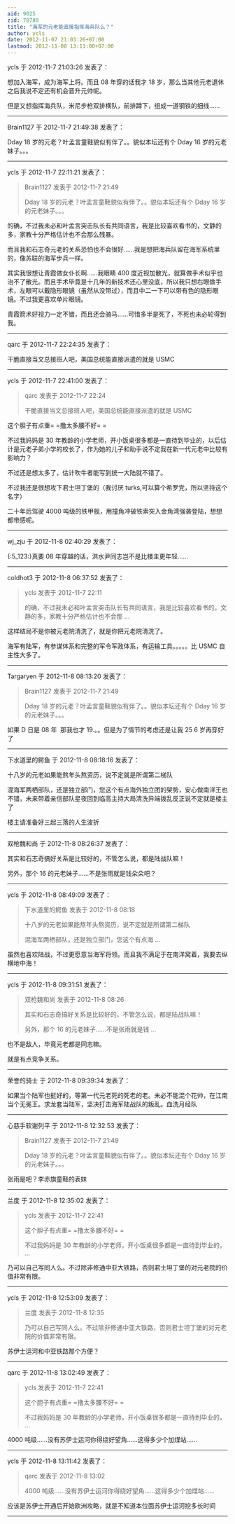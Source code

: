 ```yaml
---
aid: 9025
zid: 78780
title: "海军的元老能直接指挥海兵队么？"
author: ycls
date: 2012-11-07 21:03:26+07:00
lastmod: 2012-11-08 13:11:00+07:00
---
```


ycls 于 2012-11-7 21:03:26 发表了：

想加入海军，成为海军上将。而且 08 年穿的话我才 18 岁，那么当其他元老退休之后我说不定还有机会晋升元帅呢。

但是又想指挥海兵队，米尼步枪双排横队，前排蹲下，组成一道钢铁的细线……

---

Brain1127 于 2012-11-7 21:49:38 发表了：

Dday 18 岁的元老？叶孟言童鞋貌似有伴了。。貌似本坛还有个 Dday 16 岁的元老妹子。。。

---

ycls 于 2012-11-7 22:11:21 发表了：

> Brain1127 发表于 2012-11-7 21:49
>
> Dday 18 岁的元老？叶孟言童鞋貌似有伴了。。貌似本坛还有个 Dday 16 岁的元老妹子。。。

的确，不过我未必和叶孟言突击队长有共同语言，我是比较喜欢看书的，文静的多，家教十分严格估计也不会那么残暴。

而且我和石志奇元老的关系恐怕也不会很好……我是想把海兵队留在海军系统里的，像苏联的海军步兵一样。

其实我很想让青霞做女仆长啊……我眼睛 400 度近视加散光，就算做手术似乎也治不了散光。而且手术毕竟是十几年的新技术还心里没底，所以我只想右眼做手术，左眼可以戴隐形眼镜（虽然从没带过），而且中二一下可以带有色的隐形眼镜。不过我更喜欢单片眼镜。

青霞箭术好视力一定不错，而且还会骑马……可惜多半是死了，不死也未必轮得到我。

---

qarc 于 2012-11-7 22:24:35 发表了：

干脆直接当文总接班人吧，美国总统能直接派遣的就是 USMC

---

ycls 于 2012-11-7 22:41:00 发表了：

> qarc 发表于 2012-11-7 22:24
>
> 干脆直接当文总接班人吧，美国总统能直接派遣的就是 USMC

这个胆子有点重= =撸太多腰不好= =

不过我妈妈是 30 年教龄的小学老师，开小饭桌很多都是一直待到毕业的，以后估计是元老子弟小学的校长了，作为她的儿子和助手说不定我在新一代元老中比较有影响力？

不过还是想太多了，估计吹牛者能写到统一大陆就不错了。

不过我还是很想攻下君士坦丁堡的（我讨厌 turks,可以算个希罗党，所以坚持这个名字）

二十年后驾驶 4000 吨级的铁甲舰，用撞角冲破铁索突入金角湾强袭登陆，想想都带感呢。

---

wj_zju 于 2012-11-8 02:40:29 发表了：

{:5_123:}真要 08 年穿越的话，洪水尹同志岂不是比楼主更年轻……

---

coldhot3 于 2012-11-8 06:37:52 发表了：

> ycls 发表于 2012-11-7 22:11
>
> 的确，不过我未必和叶孟言突击队长有共同语言，我是比较喜欢看书的，文静的多，家教十分严格估计也不会那 ...

这样结局不是你被元老院清洗了，就是你把元老院清洗了。

海军有陆军，有参谋体系和完整的军令军政体系，有运输工具。。。。。比 USMC 自主性大多了。

---

Targaryen 于 2012-11-8 08:13:20 发表了：

> Brain1127 发表于 2012-11-7 21:49
>
> Dday 18 岁的元老？叶孟言童鞋貌似有伴了。。貌似本坛还有个 Dday 16 岁的元老妹子。。。

如果 D 日是 08 年&nbsp;&nbsp;那我也才 19.。。但是为了情节的考虑还是让我 25 6 岁再穿好了

---

下水道里的鳄鱼 于 2012-11-8 08:18:16 发表了：

十八岁的元老如果能熬年头熬资历，说不定就是所谓第二梯队

混海军两栖部队，还是独立部门，您这个有点海外独立团的架势，安心做南洋王也不错，未来带着亲信部队星夜回到临高主持大局清洗异端拨乱反正说不定就是楼主了

楼主请准备好三起三落的人生波折

---

双枪魏和尚 于 2012-11-8 08:26:37 发表了：

其实和石志奇搞好关系是比较好的，不管怎么说，都是陆战队嘛！

另外，那个 16 的元老妹子……不是张雨就是钱朵朵吧？

---

ycls 于 2012-11-8 08:49:09 发表了：

> 下水道里的鳄鱼 发表于 2012-11-8 08:18
>
> 十八岁的元老如果能熬年头熬资历，说不定就是所谓第二梯队
>
> 混海军两栖部队，还是独立部门，您这个有点海 ...

虽然也喜欢陆战，不过更愿意当海军将领。而且我不满足于在南洋窝着，我要去纵横地中海！

---

ycls 于 2012-11-8 09:31:51 发表了：

> 双枪魏和尚 发表于 2012-11-8 08:26
>
> 其实和石志奇搞好关系是比较好的，不管怎么说，都是陆战队嘛！
>
> 另外，那个 16 的元老妹子……不是张雨就是钱 ...

也不是敌人，毕竟元老都是同志嘛。

就是有点竞争关系。

---

荣誉的骑士 于 2012-11-8 09:39:34 发表了：

如果当个陆军也挺好的，等第一代元老死的死老的老。未必不能混个花帅，在江南当个无冕王。求龙套当陆军，坚决打击海军陆战队的叛乱。血洗月经队

---

心慈手软谢列平 于 2012-11-8 12:32:53 发表了：

> Brain1127 发表于 2012-11-7 21:49
>
> Dday 18 岁的元老？叶孟言童鞋貌似有伴了。。貌似本坛还有个 Dday 16 岁的元老妹子。。。

张雨是吧？李赤旗童鞋的表妹

---

兰度 于 2012-11-8 12:35:02 发表了：

> ycls 发表于 2012-11-7 22:41
>
> 这个胆子有点重= =撸太多腰不好= =
>
> 不过我妈妈是 30 年教龄的小学老师，开小饭桌很多都是一直待到毕业的， ...

乃可以自己写同人么。不过除非修通中亚大铁路，否则君士坦丁堡的对元老院的价值非常有限。

---

ycls 于 2012-11-8 12:53:09 发表了：

> 兰度 发表于 2012-11-8 12:35
>
> 乃可以自己写同人么。不过除非修通中亚大铁路，否则君士坦丁堡的对元老院的价值非常有限。

苏伊士运河和中亚铁路那个方便？

---

qarc 于 2012-11-8 13:02:49 发表了：

> ycls 发表于 2012-11-7 22:41
>
> 这个胆子有点重= =撸太多腰不好= =
>
> 不过我妈妈是 30 年教龄的小学老师，开小饭桌很多都是一直待到毕业的， ...

4000 吨级……没有苏伊士运河你得绕好望角……这得多少个加煤站……

---

ycls 于 2012-11-8 13:11:42 发表了：

> qarc 发表于 2012-11-8 13:02
>
> 4000 吨级……没有苏伊士运河你得绕好望角……这得多少个加煤站……

应该是苏伊士开通后开始欧洲攻略，就是不知道本位面苏伊士运河挖多长时间

---
